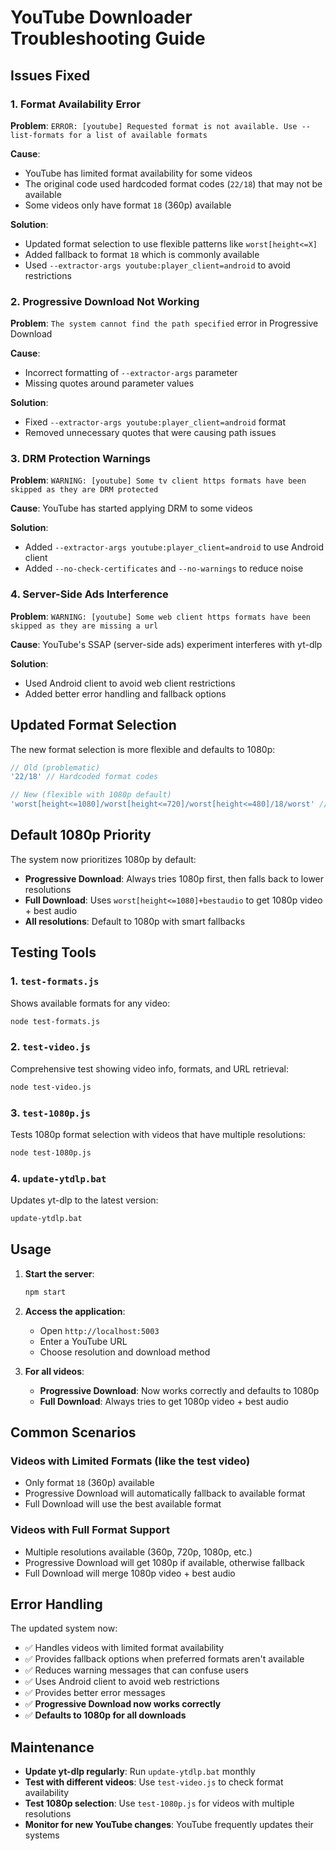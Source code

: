 # YouTube Downloader Troubleshooting Guide

## Issues Fixed

### 1. **Format Availability Error**
**Problem**: `ERROR: [youtube] Requested format is not available. Use --list-formats for a list of available formats`

**Cause**: 
- YouTube has limited format availability for some videos
- The original code used hardcoded format codes (`22/18`) that may not be available
- Some videos only have format `18` (360p) available

**Solution**: 
- Updated format selection to use flexible patterns like `worst[height<=X]`
- Added fallback to format `18` which is commonly available
- Used `--extractor-args youtube:player_client=android` to avoid restrictions

### 2. **Progressive Download Not Working**
**Problem**: `The system cannot find the path specified` error in Progressive Download

**Cause**: 
- Incorrect formatting of `--extractor-args` parameter
- Missing quotes around parameter values

**Solution**: 
- Fixed `--extractor-args youtube:player_client=android` format
- Removed unnecessary quotes that were causing path issues

### 3. **DRM Protection Warnings**
**Problem**: `WARNING: [youtube] Some tv client https formats have been skipped as they are DRM protected`

**Cause**: YouTube has started applying DRM to some videos

**Solution**: 
- Added `--extractor-args youtube:player_client=android` to use Android client
- Added `--no-check-certificates` and `--no-warnings` to reduce noise

### 4. **Server-Side Ads Interference**
**Problem**: `WARNING: [youtube] Some web client https formats have been skipped as they are missing a url`

**Cause**: YouTube's SSAP (server-side ads) experiment interferes with yt-dlp

**Solution**: 
- Used Android client to avoid web client restrictions
- Added better error handling and fallback options

## Updated Format Selection

The new format selection is more flexible and defaults to 1080p:

```javascript
// Old (problematic)
'22/18' // Hardcoded format codes

// New (flexible with 1080p default)
'worst[height<=1080]/worst[height<=720]/worst[height<=480]/18/worst' // 1080p with fallbacks
```

## Default 1080p Priority

The system now prioritizes 1080p by default:
- **Progressive Download**: Always tries 1080p first, then falls back to lower resolutions
- **Full Download**: Uses `worst[height<=1080]+bestaudio` to get 1080p video + best audio
- **All resolutions**: Default to 1080p with smart fallbacks

## Testing Tools

### 1. `test-formats.js`
Shows available formats for any video:
```bash
node test-formats.js
```

### 2. `test-video.js`
Comprehensive test showing video info, formats, and URL retrieval:
```bash
node test-video.js
```

### 3. `test-1080p.js`
Tests 1080p format selection with videos that have multiple resolutions:
```bash
node test-1080p.js
```

### 4. `update-ytdlp.bat`
Updates yt-dlp to the latest version:
```bash
update-ytdlp.bat
```

## Usage

1. **Start the server**:
   ```bash
   npm start
   ```

2. **Access the application**:
   - Open `http://localhost:5003`
   - Enter a YouTube URL
   - Choose resolution and download method

3. **For all videos**:
   - **Progressive Download**: Now works correctly and defaults to 1080p
   - **Full Download**: Always tries to get 1080p video + best audio

## Common Scenarios

### Videos with Limited Formats (like the test video)
- Only format `18` (360p) available
- Progressive Download will automatically fallback to available format
- Full Download will use the best available format

### Videos with Full Format Support
- Multiple resolutions available (360p, 720p, 1080p, etc.)
- Progressive Download will get 1080p if available, otherwise fallback
- Full Download will merge 1080p video + best audio

## Error Handling

The updated system now:
- ✅ Handles videos with limited format availability
- ✅ Provides fallback options when preferred formats aren't available
- ✅ Reduces warning messages that can confuse users
- ✅ Uses Android client to avoid web restrictions
- ✅ Provides better error messages
- ✅ **Progressive Download now works correctly**
- ✅ **Defaults to 1080p for all downloads**

## Maintenance

- **Update yt-dlp regularly**: Run `update-ytdlp.bat` monthly
- **Test with different videos**: Use `test-video.js` to check format availability
- **Test 1080p selection**: Use `test-1080p.js` for videos with multiple resolutions
- **Monitor for new YouTube changes**: YouTube frequently updates their systems 